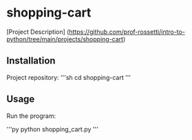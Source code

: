 # shopping-cart

[Project Description]
(https://github.com/prof-rossetti/intro-to-python/tree/main/projects/shopping-cart)

## Installation

Project repository: 
'''sh
cd shopping-cart
'''

## Usage

Run the program:

'''py
python shopping_cart.py
'''
